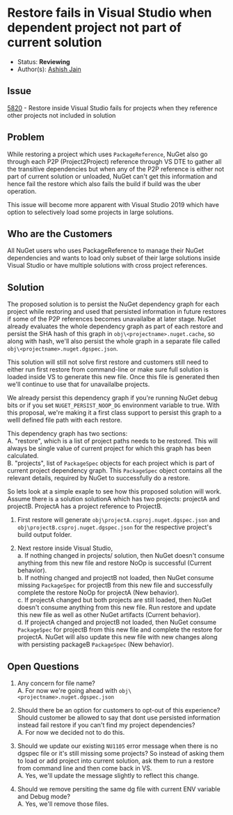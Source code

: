 # Restore fails in Visual Studio when dependent project not part of current solution

* Status: **Reviewing**
* Author(s): [Ashish Jain](https://github.com/jainaashish)

## Issue

[5820](https://github.com/NuGet/Home/issues/5820) - Restore inside Visual Studio fails for projects when they reference other projects not included in solution

## Problem

While restoring a project which uses `PackageReference`, NuGet also go through each P2P (Project2Project) reference through VS DTE to gather all the transitive dependencies but when any of the P2P reference is either not part of current solution or unloaded, NuGet can't get this information and hence fail the restore which also fails the build if build was the uber operation.

This issue will become more apparent with Visual Studio 2019 which have option to selectively load some projects in large solutions.

## Who are the Customers

All NuGet users who uses PackageReference to manage their NuGet dependencies and wants to load only subset of their large solutions inside Visual Studio or have multiple solutions with cross project references.

## Solution

The proposed solution is to persist the NuGet dependency graph for each project while restoring and used that persisted information in future restores if some of the P2P references becomes unavailalbe at later stage. NuGet already evaluates the whole dependency graph as part of each restore and persist the SHA hash of this graph in `obj\<projectname>.nuget.cache`, so along with hash, we'll also persist the whole graph in a separate file called `obj\<projectname>.nuget.dgspec.json`.

This solution will still not solve first restore and customers still need to either run first restore from command-line or make sure full solution is loaded inside VS to generate this new file. Once this file is generated then we'll continue to use that for unavailalbe projects.

We already persist this dependency graph if you're running NuGet debug bits or if you set `NUGET_PERSIST_NOOP_DG` environment variable to true. With this proposal, we're making it a first class support to persist this graph to a welll defined file path with each restore.

This dependency graph has two sections:  
A. "restore", which is a list of project paths needs to be restored. This will always be single value of current project for which this graph has been calculated.  
B. "projects", list of `PackageSpec` objects for each project which is part of current project dependency graph. This `PackageSpec` object contains all the relevant details, required by NuGet to successfully do a restore.  

So lets look at a simple exaple to see how this proposed solution will work. Assume there is a solution solutionA which has two projects: projectA and projectB. ProjectA has a project reference to ProjectB.

1. First restore will generate `obj\projectA.csproj.nuget.dgspec.json` and `obj\projectB.csproj.nuget.dgspec.json` for the respective project's build output folder.

2. Next restore inside Visual Studio,  
  a. If nothing changed in projects/ solution, then NuGet doesn't consume anything from this new file and restore NoOp is successful (Current behavior).  
  b. If nothing changed and projectB not loaded, then NuGet consume missing `PackageSpec` for projectB from this new file and successfully complete the restore NoOp for projectA (New behavior).  
  c. If projectA changed but both projects are still loaded, then NuGet doesn't consume anything from this new file. Run restore and update this new file as well as other NuGet artifacts (Current behavior).  
  d. If projectA changed and projectB not loaded, then NuGet consume `PackageSpec` for projectB from this new file and complete the restore for projectA. NuGet will also update this new file with new changes along with persisting packageB `PackageSpec` (New behavior).  

## Open Questions

1. Any concern for file name?  
A. For now we're going ahead with `obj\<projectname>.nuget.dgspec.json`

2. Should there be an option for customers to opt-out of this experience? Should customer be allowed to say that dont use persisted information instead fail restore if you can't find my project dependencies?  
A. For now we decided not to do this.  

3. Should we update our existing `NU1105` error message when there is no dgspec file or it's still missing some projects? So instead of asking them to load or add project into current solution, ask them to run a restore from command line and then come back in VS.  
A. Yes, we'll update the message slightly to reflect this change.

4. Should we remove persiting the same dg file with current ENV variable and Debug mode?  
A. Yes, we'll remove those files.

